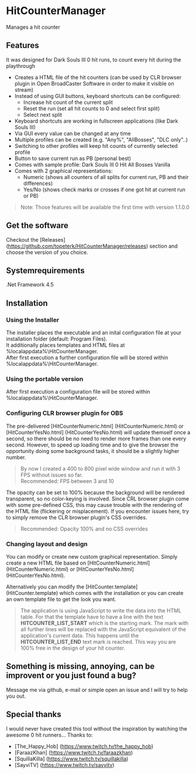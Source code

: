 # HitCounterManager
Manages a hit counter  

## Features
It was designed for Dark Souls III 0 hit runs, to count every hit during the playthrough
* Creates a HTML file of the hit counters (can be used by CLR browser plugin in Open BroadCaster Software in order to make it visible on stream)
* Instead of using GUI buttons, keyboard shortcuts can be configured:
  * Increase hit count of the current split
  * Reset the run (set all hit counts to 0 and select first split)
  * Select next split
* Keyboard shortcuts are working in fullscreen applications (like Dark Souls III)
* Via GUI every value can be changed at any time
* Multiple profiles can be created (e.g. "Any%", "AllBosses", "DLC only"..)
* Switching to other profiles will keep hit counts of currently selected profile
* Button to save current run as PB (personal best)
* Comes with sample profile: Dark Souls III 0 Hit All Bosses Vanilla
* Comes with 2 graphical representations:
  * Numeric (shows all counters of all splits for current run, PB and their differences)
  * Yes/No (shows check marks or crosses if one got hit at current run or PB)
> Note: Those features will be available the first time with version 1.1.0.0

## Get the software
Checkout the [Releases] (https://github.com/topeterk/HitCounterManager/releases) section and choose the version of you choice.

## Systemrequirements
.Net Framework 4.5

## Installation

### Using the Installer
The installer places the executable and an inital configuration file at your installation folder (default: Program Files).  
It additionally places templates and HTML files at %localappdata%\HitCounterManager.  
After first execution a further configuration file will be stored within %localappdata%\HitCounterManager.

### Using the portable version
After first execution a configuration file will be stored within %localappdata%\HitCounterManager.

### Configuring CLR browser plugin for OBS
The pre-delivered [HitCounterNumeric.html] (HitCounterNumeric.html) or [HitCounterYesNo.html] (HitCounterYesNo.html) will update themself once a second, so there should be no need to render more frames than one every second. However, to speed up loading time and to give the browser the opportunity doing some background tasks, it should be a slightly higher number.  
> By now I created a 400 to 800 pixel wide window and run it with 3 FPS without issues so far.  
> Recommended: FPS between 3 and 10

The opacity can be set to 100% because the background will be rendered transparent, so no color-keying is involved. Since CRL browser plugin come with some pre-defined CSS, this may cause trouble with the rendering of the HTML file (flickering or misplacement). If you encounter issues here, try to simply remove the CLR browser plugin's CSS overrides.  
> Recommended: Opacity 100% and no CSS overrides

### Changing layout and design
You can modify or create new custom graphical representation. Simply create a new HTML file based on [HitCounterNumeric.html] (HitCounterNumeric.html) or [HitCounterYesNo.html] (HitCounterYesNo.html).  

Alternatively you can modify the [HitCounter.template] (HitCounter.template) which comes with the installation or you can create an own template file to get the look you want.  
> The application is using JavaScript to write the data into the HTML table. For that the template have to have a line with the text **HITCOUNTER_LIST_START** which is the starting mark. The mark with all further lines will be replaced with the JavaScript equivalent of the application's current data. This happens until the **HITCOUNTER_LIST_END** text mark is reached.
This way you are 100% free in the design of your hit counter.

## Something is missing, annoying, can be improvent or you just found a bug?
Message me via github, e-mail or simple open an issue and I will try to help you out.

## Special thanks
I would never have created this tool without the inspiration by watching the awesome 0 hit runners...
Thanks to:
* [The_Happy_Hob] (https://www.twitch.tv/the_happy_hob)
* [FaraazKhan] (https://www.twitch.tv/faraazkhan)
* [SquillaKilla] (https://www.twitch.tv/squillakilla)
* [SayviTV] (https://www.twitch.tv/sayvitv)
